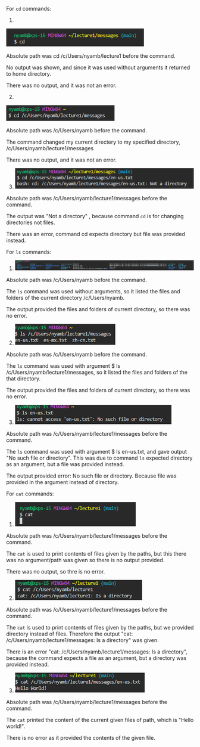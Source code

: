 For ```cd``` commands:

1.

![Image](https://github.com/otgonbayarn/cse15l-lab-reports/blob/main/Screenshot%202024-04-08%20175657.png?raw=true)

Absolute path was cd /c/Users/nyamb/lecture1 before the command.

No output was shown, and since it was used without arguments it returned to home directory.

There was no output, and it was not an error.

2.

![Image](https://github.com/otgonbayarn/cse15l-lab-reports/blob/main/Screenshot%202024-04-08%20175706.png?raw=true)

Absolute path was /c/Users/nyamb before the command.

The command changed my current directery to my specified directory, /c/Users/nyamb/lecture1/messages

There was no output, and it was not an error.

3. ![Image](https://github.com/otgonbayarn/cse15l-lab-reports/blob/main/Screenshot%202024-04-08%20175718.png?raw=true)

Absolute path was /c/Users/nyamb/lecture1/messages before the command.

The output was "Not a directory" , because command ```cd``` is for changing directories not files.

There was an error, command cd expects directory but file was provided instead.


For ```ls``` commands:

1. ![Image](https://github.com/otgonbayarn/cse15l-lab-reports/blob/main/Screenshot%202024-04-08%20175807.png?raw=true)

Absolute path was /c/Users/nyamb before the command.

The ```ls``` command was used without arguments, so it listed the files and folders of the current directory /c/Users/nyamb.

The output provided the files and folders of current directory, so there was no error.

2. ![Image](https://github.com/otgonbayarn/cse15l-lab-reports/blob/main/Screenshot%202024-04-08%20175817.png?raw=true)

Absolute path was /c/Users/nyamb before the command.

The ```ls``` command was used with argument $ ls /c/Users/nyamb/lecture1/messages, so it listed the files and folders of the that directory.

The output provided the files and folders of current directory, so there was no error.

3. ![Image](https://github.com/otgonbayarn/cse15l-lab-reports/blob/main/Screenshot%202024-04-08%20190118.png?raw=true)

Absolute path was /c/Users/nyamb/lecture1/messages before the command.

The ```ls``` command was used with argument $ ls en-us.txt, and gave output "No such file or directory". This was due to command ```ls``` expected directory as an argument, but a file was provided instead.

The output provided error: No such file or directory. Because file was provided in the argument instead of directory.

For ```cat``` commands:

1. ![Image](https://github.com/otgonbayarn/cse15l-lab-reports/blob/main/Screenshot%202024-04-08%20175913.png?raw=true)

Absolute path was /c/Users/nyamb/lecture1/messages before the command.

The ```cat``` is used to print contents of files given by the paths, but this there was no argument/path was given so there is no output provided.

There was no output, so thre is no error.

2. ![Image]( https://github.com/otgonbayarn/cse15l-lab-reports/blob/main/Screenshot%202024-04-08%20180159.png?raw=true)

Absolute path was /c/Users/nyamb/lecture1/messages before the command.

The ```cat``` is used to print contents of files given by the paths, but we provided directory instead of files. Therefore the output "cat: /c/Users/nyamb/lecture1/messages: Is a directory" was given.

There is an error "cat: /c/Users/nyamb/lecture1/messages: Is a directory", because the command expects a file as an argument, but a directory was provided instead.

3. ![Image](https://github.com/otgonbayarn/cse15l-lab-reports/blob/main/Screenshot%202024-04-08%20180211.png?raw=true)

Absolute path was /c/Users/nyamb/lecture1/messages before the command.

The ```cat``` printed the content of the current given files of path, which is "Hello world!".

There is no error as it provided the contents of the given file.

